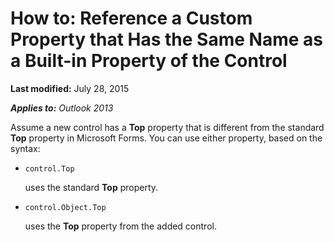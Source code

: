 
# How to: Reference a Custom Property that Has the Same Name as a Built-in Property of the Control

 **Last modified:** July 28, 2015

 _**Applies to:** Outlook 2013_

Assume a new control has a  **Top** property that is different from the standard **Top** property in Microsoft Forms. You can use either property, based on the syntax:


- 
  ```
  control.Top
  ```


    uses the standard  **Top** property.
    
- 
  ```
  control.Object.Top
  ```


    uses the  **Top** property from the added control.
    
